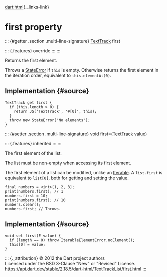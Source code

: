 [dart:html](../../dart-html/dart-html-library){._links-link}

first property
==============

::: {#getter .section .multi-line-signature}
[TextTrack](../texttrack-class) first

::: {.features}
override
:::
:::

Returns the first element.

Throws a [StateError](../../dart-core/stateerror-class) if `this` is
empty. Otherwise returns the first element in the iteration order,
equivalent to `this.elementAt(0)`.

Implementation {#source}
--------------

``` {.language-dart data-language="dart"}
TextTrack get first {
  if (this.length > 0) {
    return JS('TextTrack', '#[0]', this);
  }
  throw new StateError("No elements");
}
```

::: {#setter .section .multi-line-signature}
void first=([TextTrack](../texttrack-class) value)

::: {.features}
inherited
:::
:::

The first element of the list.

The list must be non-empty when accessing its first element.

The first element of a list can be modified, unlike an
[Iterable](../../dart-core/iterable-class). A `list.first` is equivalent
to `list[0]`, both for getting and setting the value.

``` {.language-dart data-language="dart"}
final numbers = <int>[1, 2, 3];
print(numbers.first); // 1
numbers.first = 10;
print(numbers.first); // 10
numbers.clear();
numbers.first; // Throws.
```

Implementation {#source}
--------------

``` {.language-dart data-language="dart"}
void set first(E value) {
  if (length == 0) throw IterableElementError.noElement();
  this[0] = value;
}
```

::: {._attribution}
© 2012 the Dart project authors\
Licensed under the BSD 3-Clause \"New\" or \"Revised\" License.\
<https://api.dart.dev/stable/2.18.5/dart-html/TextTrackList/first.html>
:::

